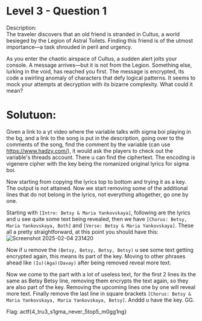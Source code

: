 # Level 3 - Question 1 

Description:
<br>
The traveler discovers that an old friend is stranded in Cultus, a world besieged by the Legion of Astral Toilets. Finding this friend is of the utmost importance—a task shrouded in peril and urgency.

As you enter the chaotic airspace of Cultus, a sudden alert jolts your console. A message arrives—but it is not from the Legion. Something else, lurking in the void, has reached you first. The message is encrypted, its code a swirling anomaly of characters that defy logical patterns. It seems to mock your attempts at decryption with its bizarre complexity. What could it mean?


# Solutuon:
Given a link to a yt video where the variable talks with sigma boi playing in the bg, and a link to the song is put in the description, going over to the comments of the song, find the comment by the variable (can use https://www.hadzy.com/), it would ask the players to check out the variable's threads account. There u can find the ciphertext. The encoding is vigenere cipher with the key being the romanized original lyrics for sigma boi.


Now starting from copying the lyrics top to bottom and trying it as a key. The output is not attained. Now we start removing some of the additional lines that do not belong in the lyrics, not everything altogether, go one by one. 


Starting with `[Intro: Betsy & Maria Yankovskaya]`, following are the lyrics and u see quite some text being revealed, then we have `[Chorus: Betsy, Maria Yankovskaya, Both]` and `[Verse: Betsy & Maria Yankovskaya]`. These all a pretty straightforward, at this point you should have this:
![Screenshot 2025-02-04 231420](https://github.com/user-attachments/assets/022ad999-8d80-4adc-bc24-03115aecb020)


Now if u remove the `(Betsy, Betsy, Betsy, Betsy)`  u see some text getting encrypted again, this means its part of the key. Moving to other phrases ahead like `(Iu)(Aga)(Davay)` after being removed reveal more text.


Now we come to the part with a lot of useless text, for the first 2 lines its the same as Betsy Betsy line, removing them encrypts the text again, so they are also part of the key. Removing the upcoming lines one by one will reveal more text. Finally remove the last line in square brackets `[Chorus: Betsy & Maria Yankovskaya, Maria Yankovskaya, Betsy]`. Anddd u have the key. GG.


Flag: actf{4_tru3_s1gma_never_5top5_m0gg1ng}
